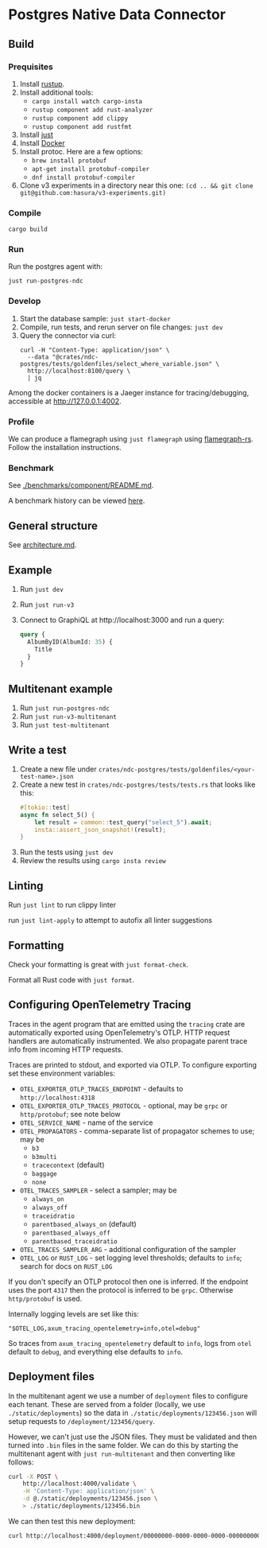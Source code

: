 # Postgres Native Data Connector

## Build

### Prequisites

1. Install [rustup](https://www.rust-lang.org/tools/install).
2. Install additional tools:
    - `cargo install watch cargo-insta`
    - `rustup component add rust-analyzer`
    - `rustup component add clippy`
    - `rustup component add rustfmt`
3. Install [just](https://github.com/casey/just)
4. Install [Docker](https://www.docker.com/)
5. Install protoc. Here are a few options:
    - `brew install protobuf`
    - `apt-get install protobuf-compiler`
    - `dnf install protobuf-compiler`
6. Clone v3 experiments in a directory near this one: `(cd .. && git clone git@github.com:hasura/v3-experiments.git)`

### Compile

```
cargo build
```

### Run

Run the postgres agent with:

```
just run-postgres-ndc
```

### Develop

1. Start the database sample: `just start-docker`
2. Compile, run tests, and rerun server on file changes: `just dev`
3. Query the connector via curl:
   ```
   curl -H "Content-Type: application/json" \
     --data "@crates/ndc-postgres/tests/goldenfiles/select_where_variable.json" \
	 http://localhost:8100/query \
	 | jq
   ```

Among the docker containers is a Jaeger instance for tracing/debugging, accessible at http://127.0.0.1:4002.

### Profile

We can produce a flamegraph using `just flamegraph` using [flamegraph-rs](https://github.com/flamegraph-rs/flamegraph). Follow the installation instructions.

### Benchmark

See [./benchmarks/component/README.md](./benchmarks/component/README.md).

A benchmark history can be viewed [here](https://hasura.github.io/postgres-ndc/dev/bench).

## General structure

See [architecture.md](./architecture.md).

## Example

1. Run `just dev`
2. Run `just run-v3`
3. Connect to GraphiQL at http://localhost:3000 and run a query:

   ```graphql
   query {
     AlbumByID(AlbumId: 35) {
       Title
     }
   }
   ```

## Multitenant example

1. Run `just run-postgres-ndc`
2. Run `just run-v3-multitenant`
3. Run `just test-multitenant`

## Write a test

1. Create a new file under `crates/ndc-postgres/tests/goldenfiles/<your-test-name>.json`
2. Create a new test in `crates/ndc-postgres/tests/tests.rs` that looks like this:
   ```rs
   #[tokio::test]
   async fn select_5() {
       let result = common::test_query("select_5").await;
       insta::assert_json_snapshot!(result);
   }
   ```
3. Run the tests using `just dev`
4. Review the results using `cargo insta review`

## Linting

Run `just lint` to run clippy linter

run `just lint-apply` to attempt to autofix all linter suggestions

## Formatting

Check your formatting is great with `just format-check`.

Format all Rust code with `just format`.

## Configuring OpenTelemetry Tracing

Traces in the agent program that are emitted using the `tracing` crate are
automatically exported using OpenTelemetry's OTLP. HTTP request handlers are
automatically instrumented. We also propagate parent trace info from incoming
HTTP requests.

Traces are printed to stdout, and exported via OTLP. To configure exporting set
these environment variables:

- `OTEL_EXPORTER_OTLP_TRACES_ENDPOINT` - defaults to `http://localhost:4318`
- `OTEL_EXPORTER_OTLP_TRACES_PROTOCOL` - optional, may be `grpc` or `http/protobuf`; see note below
- `OTEL_SERVICE_NAME` - name of the service
- `OTEL_PROPAGATORS` - comma-separate list of propagator schemes to use; may be
  - `b3`
  - `b3multi`
  - `tracecontext` (default)
  - `baggage`
  - `none`
- `OTEL_TRACES_SAMPLER` - select a sampler; may be
  - `always_on`
  - `always_off`
  - `traceidratio`
  - `parentbased_always_on` (default)
  - `parentbased_always_off`
  - `parentbased_traceidratio`
- `OTEL_TRACES_SAMPLER_ARG` - additional configuration of the sampler
- `OTEL_LOG` or `RUST_LOG` - set logging level thresholds; defaults to `info`; search for docs on `RUST_LOG`

If you don't specify an OTLP protocol then one is inferred. If the endpoint uses
the port `4317` then the protocol is inferred to be `grpc`. Otherwise
`http/protobuf` is used.

Internally logging levels are set like this:

    "$OTEL_LOG,axum_tracing_opentelemetry=info,otel=debug"

So traces from `axum_tracing_opentelemetry` default to `info`, logs from `otel`
default to `debug`, and everything else defaults to `info`.

## Deployment files

In the multitenant agent we use a number of `deployment` files to configure
each tenant. These are served from a folder (locally, we use
`./static/deployments`) so the data in `./static/deployments/123456.json` will
setup requests to `/deployment/123456/query`.

However, we can't just use the JSON files. They must be validated and then
turned into `.bin` files in the same folder. We can do this by starting the multitenant agent with `just
run-multitenant` and then converting like follows:

```sh
curl -X POST \
    http://localhost:4000/validate \
    -H 'Content-Type: application/json' \
    -d @./static/deployments/123456.json \
    > ./static/deployments/123456.bin
```

We can then test this new deployment:

```sh
curl http://localhost:4000/deployment/00000000-0000-0000-0000-000000000000/schema
```
